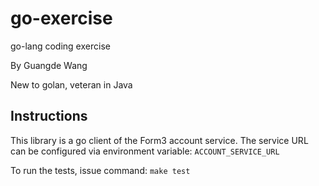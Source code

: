 # go-exercise
go-lang coding exercise

By Guangde Wang

New to golan, veteran in Java


## Instructions
This library is a go client of the Form3 account service.
The service URL can be configured via environment variable:
`ACCOUNT_SERVICE_URL`

To run the tests, issue command:
`make test`

